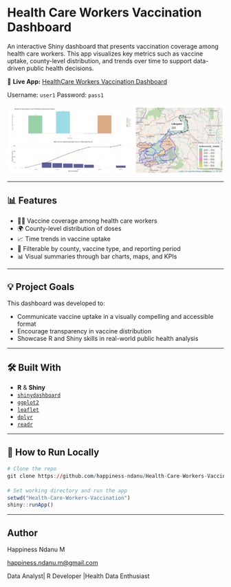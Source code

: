 # Health Care Workers Vaccination Dashboard

An interactive Shiny dashboard that presents vaccination coverage among health care workers. This app visualizes key metrics such as vaccine uptake, county-level distribution, and trends over time to support data-driven public health decisions.

🔗 **Live App:** [HealthCare Workers Vaccination Dashboard](https://happinessndanu1.shinyapps.io/HCWs_Vaccination/) 

Username: `user1`
Password: `pass1`

![](dashboard_vaccine.png)

---

## 📊 Features

- 🧑‍⚕️ Vaccine coverage among health care workers
- 🌍 County-level distribution of doses
- 📈 Time trends in vaccine uptake
- 🔎 Filterable by county, vaccine type, and reporting period
- 📊 Visual summaries through bar charts, maps, and KPIs

---

## 💡 Project Goals

This dashboard was developed to:
- Communicate vaccine uptake in a visually compelling and accessible format
- Encourage transparency in vaccine distribution
- Showcase R and Shiny skills in real-world public health analysis

---

## 🛠️ Built With

- **R** & **Shiny**
- [`shinydashboard`](https://rstudio.github.io/shinydashboard/)
- [`ggplot2`](https://ggplot2.tidyverse.org/)
- [`leaflet`](https://rstudio.github.io/leaflet/)
- [`dplyr`](https://dplyr.tidyverse.org/)
- [`readr`](https://readr.tidyverse.org/)

---

## 🚀 How to Run Locally

```r
# Clone the repo
git clone https://github.com/happiness-ndanu/Health-Care-Workers-Vaccination.git

# Set working directory and run the app
setwd("Health-Care-Workers-Vaccination")
shiny::runApp()
```
---
## Author
Happiness Ndanu M

happiness.ndanu.m@gmail.com

Data Analyst| R Developer |Health Data Enthusiast
